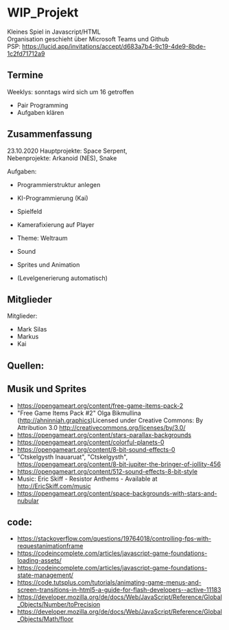 # WIP_Projekt
Kleines Spiel in Javascript/HTML <br/>
Organisation geschieht über Microsoft Teams und Github <br/>
PSP: https://lucid.app/invitations/accept/d683a7b4-9c19-4de9-8bde-1c2fd71712a9
<br/>

## Termine
Weeklys: sonntags wird sich um 16 getroffen <br/>
- Pair Programming <br/>
- Aufgaben klären <br/>

## Zusammenfassung


23.10.2020
Hauptprojekte: Space Serpent, <br/>
Nebenprojekte: Arkanoid (NES), Snake <br/>

Aufgaben: 
- Programmierstruktur anlegen 
- KI-Programmierung (Kai)
- Spielfeld 
- Kamerafixierung auf Player
- Theme: Weltraum
- Sound 
- Sprites und Animation 

- (Levelgenerierung automatisch)


## Mitglieder
Mitglieder: 
- Mark Silas
- Markus 
- Kai

## Quellen:

## Musik und Sprites
- https://opengameart.org/content/free-game-items-pack-2
- "Free Game Items Pack #2" Olga Bikmullina (http://ahninniah.graphics)Licensed under Creative Commons: By Attribution 3.0 http://creativecommons.org/licenses/by/3.0/
- https://opengameart.org/content/stars-parallax-backgrounds
- https://opengameart.org/content/colorful-planets-0
- https://opengameart.org/content/8-bit-sound-effects-0
- "Ctskelgysth Inauaruat", "Ctskelgysth", https://opengameart.org/content/8-bit-jupiter-the-bringer-of-jollity-456
- https://opengameart.org/content/512-sound-effects-8-bit-style
- Music: Eric Skiff - Resistor Anthems - Available at http://EricSkiff.com/music
- https://opengameart.org/content/space-backgrounds-with-stars-and-nubular

## code:
- https://stackoverflow.com/questions/19764018/controlling-fps-with-requestanimationframe
- https://codeincomplete.com/articles/javascript-game-foundations-loading-assets/
- https://codeincomplete.com/articles/javascript-game-foundations-state-management/
- https://code.tutsplus.com/tutorials/animating-game-menus-and-screen-transitions-in-html5-a-guide-for-flash-developers--active-11183
- https://developer.mozilla.org/de/docs/Web/JavaScript/Reference/Global_Objects/Number/toPrecision
- https://developer.mozilla.org/de/docs/Web/JavaScript/Reference/Global_Objects/Math/floor

